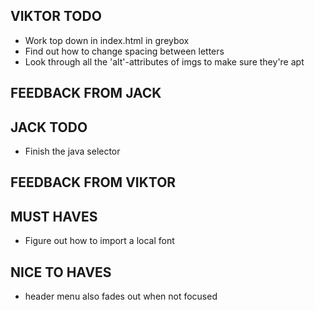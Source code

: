 ## VIKTOR TODO

- Work top down in index.html in greybox
- Find out how to change spacing between letters
- Look through all the 'alt'-attributes of imgs to make sure they're apt

## FEEDBACK FROM JACK

## JACK TODO

- Finish the java selector

## FEEDBACK FROM VIKTOR

## MUST HAVES

- Figure out how to import a local font

## NICE TO HAVES

- header menu also fades out when not focused

